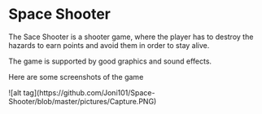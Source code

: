 # Space Shooter
<p> The Sace Shooter is a shooter game, where the player has to destroy the hazards to earn points and avoid them in order to stay alive.</p>
<p> The game is supported by good graphics and sound effects.</p>
<p> Here are some screenshots of the game</p>
<p>![alt tag](https://github.com/Joni101/Space-Shooter/blob/master/pictures/Capture.PNG)<p>
